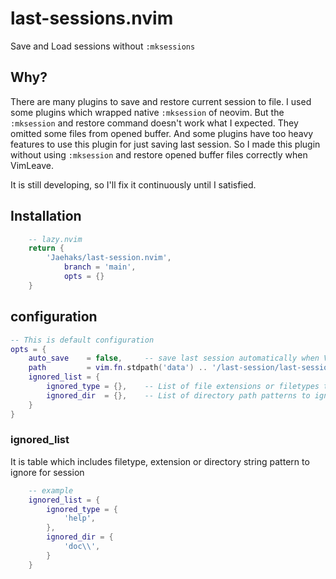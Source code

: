 # last-sessions.nvim

Save and Load sessions without `:mksessions`

## Why?

There are many plugins to save and restore current session to file.
I used some plugins which wrapped native `:mksession` of neovim. But the `:mksession` and restore
command doesn't work what I expected. They omitted some files from opened buffer.
And some plugins have too heavy features to use this plugin for just saving last session.
So I made this plugin without using `:mksession` and restore opened buffer files correctly when VimLeave.

It is still developing, so I'll fix it continuously until I satisfied.


## Installation

```lua
	-- lazy.nvim
	return {
		'Jaehaks/last-session.nvim',
			branch = 'main',
			opts = {}
	}
```

## configuration

```lua
-- This is default configuration
opts = {
	auto_save    = false,     -- save last session automatically when VimLeave
	path         = vim.fn.stdpath('data') .. '/last-session/last-session.json',
	ignored_list = {
		ignored_type = {},    -- List of file extensions or filetypes to ignore
		ignored_dir  = {},    -- List of directory path patterns to ignore
	}
}
```

### ignored_list

It is table which includes filetype, extension or directory string pattern to ignore for session
```lua
	-- example
	ignored_list = {
		ignored_type = {
			'help',
		},
		ignored_dir = {
			'doc\\',
		}
	}
```


